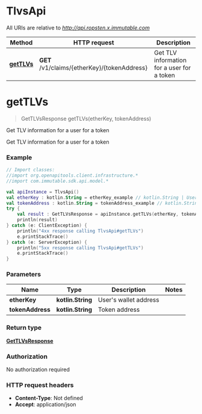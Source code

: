 # TlvsApi

All URIs are relative to *http://api.ropsten.x.immutable.com*

Method | HTTP request | Description
------------- | ------------- | -------------
[**getTLVs**](TlvsApi.md#getTLVs) | **GET** /v1/claims/{etherKey}/{tokenAddress} | Get TLV information for a user for a token


<a name="getTLVs"></a>
# **getTLVs**
> GetTLVsResponse getTLVs(etherKey, tokenAddress)

Get TLV information for a user for a token

Get TLV information for a user for a token

### Example
```kotlin
// Import classes:
//import org.openapitools.client.infrastructure.*
//import com.immutable.sdk.api.model.*

val apiInstance = TlvsApi()
val etherKey : kotlin.String = etherKey_example // kotlin.String | User's wallet address
val tokenAddress : kotlin.String = tokenAddress_example // kotlin.String | Token address
try {
    val result : GetTLVsResponse = apiInstance.getTLVs(etherKey, tokenAddress)
    println(result)
} catch (e: ClientException) {
    println("4xx response calling TlvsApi#getTLVs")
    e.printStackTrace()
} catch (e: ServerException) {
    println("5xx response calling TlvsApi#getTLVs")
    e.printStackTrace()
}
```

### Parameters

Name | Type | Description  | Notes
------------- | ------------- | ------------- | -------------
 **etherKey** | **kotlin.String**| User&#39;s wallet address |
 **tokenAddress** | **kotlin.String**| Token address |

### Return type

[**GetTLVsResponse**](GetTLVsResponse.md)

### Authorization

No authorization required

### HTTP request headers

 - **Content-Type**: Not defined
 - **Accept**: application/json

